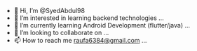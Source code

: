 - 👋 Hi, I’m @SyedAbdul98
- 👀 I’m interested in learning backend technologies ...
- 🌱 I’m currently learning Android Development (flutter/java) ...
- 💞️ I’m looking to collaborate on ...
- 📫 How to reach me raufa6384@gmail.com ...

<!---
SyedAbdul98/SyedAbdul98 is a ✨ special ✨ repository because its `README.md` (this file) appears on your GitHub profile.
You can click the Preview link to take a look at your changes.
--->
